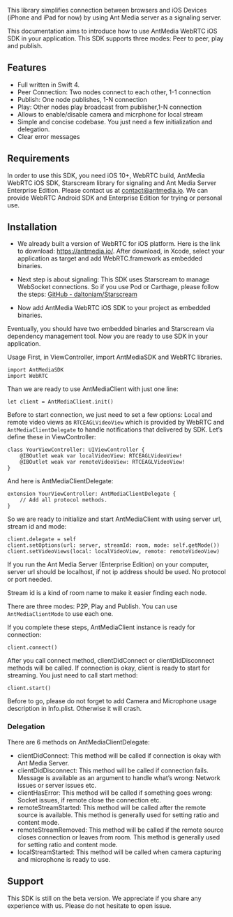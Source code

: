 This library simplifies connection between browsers and iOS Devices (iPhone and iPad for now) by using Ant Media server as a signaling server. 

This documentation aims to introduce how to use AntMedia WebRTC iOS SDK in your application. This SDK supports three modes: Peer to peer, play and publish.  

## Features
* Full written in Swift 4. 
* Peer Connection: Two nodes connect to each other, 1-1 connection
* Publish: One node publishes, 1-N connection
* Play: Other nodes play broadcast from publisher,1-N connection
* Allows to enable/disable camera and micrphone for local stream
* Simple and concise codebase. You just need a few initialization and delegation.
* Clear error messages


## Requirements
In order to use this SDK, you need iOS 10+, WebRTC build, AntMedia WebRTC iOS SDK, Starscream library for signaling  and Ant Media Server Enterprise Edition.  Please contact us at contact@antmedia.io.  We can provide WebRTC Android SDK and Enterprise Edition for trying or personal use.

## Installation 
* We already built a version of WebRTC for iOS platform. Here is the link to download: https://antmedia.io/. After download, in Xcode, select your application as target and add WebRTC.framework as embedded binaries. 

* Next step is about signaling: This SDK uses  Starscream to manage WebSocket connections. So if you use Pod or Carthage, please follow the steps: [GitHub - daltoniam/Starscream](https://github.com/daltoniam/starscream#installation)

* Now add AntMedia WebRTC iOS SDK to your project as embedded binaries. 
	
Eventually, you should have two embedded binaries and Starscream via dependency management tool. Now you are ready to use SDK in your application.

Usage
First, in ViewController, import AntMediaSDK and WebRTC libraries. 

```
import AntMediaSDK
import WebRTC
```

Than we are ready to use AntMediaClient with just one line:

```
let client = AntMediaClient.init()
```

Before to start connection, we just need to set a few options: Local and remote video views as `RTCEAGLVideoView` which is provided by WebRTC and `AntMediaClientDelegate` to handle notifications that delivered by SDK. Let’s define these in ViewController:

```
class YourViewController: UIViewController {
    @IBOutlet weak var localVideoView: RTCEAGLVideoView!
    @IBOutlet weak var remoteVideoView: RTCEAGLVideoView!
}
```

And here is AntMediaClientDelegate: 

```
extension YourViewController: AntMediaClientDelegate {  
	// Add all protocol methods.
}
```

So we are ready to initialize and start AntMediaClient with using server url, stream id and mode:

```
client.delegate = self
client.setOptions(url: server, streamId: room, mode: self.getMode())
client.setVideoViews(local: localVideoView, remote: remoteVideoView)
```

If you run the Ant Media Server (Enterprise Edition) on your computer, server url should be localhost, if not ip address should be used. No protocol or port needed.

Stream id is a kind of room name to make it easier finding each node. 

There are three modes: P2P, Play and Publish. You can use `AntMediaClientMode` to use each one. 

If you complete these steps, AntMediaClient instance is ready for connection:

`client.connect()`

After you call connect method, clientDidConnect or clientDidDisconnect methods will be called. If connection is okay, client is ready to start for streaming. You just need to call start method:

`client.start()`

Before to go, please do not forget to add Camera and Microphone usage description in Info.plist. Otherwise it will crash. 

### Delegation

There are 6 methods on AntMediaClientDelegate: 

* clientDidConnect: This method will be called if connection is okay with Ant Media Server.
* clientDidDisconnect: This method will be called if connection fails. Message is available as an argument to handle what’s wrong: Network issues or server issues etc.
* clientHasError: This method will be called if something goes wrong: Socket issues, if remote close the connection etc.
* remoteStreamStarted: This method will be called after the remote source is available. This method is generally used for setting ratio and content mode.
* remoteStreamRemoved: This method will be called if the remote source closes connection or leaves from room. This method is generally used for setting ratio and content mode.
* localStreamStarted: This method will be called when camera capturing and microphone is ready to use. 

## Support

This SDK is still on the beta version. We appreciate if you share any experience with us. Please do not hesitate to open issue.